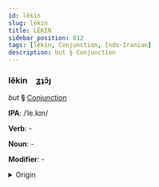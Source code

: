 ```yaml
---
id: lêkin
slug: lêkin
title: LÊKİN
sidebar_position: 812
tags: [lêkin, Conjunction, Indo-Iranian]
description: but § Conjunction
---
```


### lêkin&emsp;<span kind="abugida">ʓʇɔ̃ȷ</span>

*but* **§** [Conjunction](../../tags/Conjunction)

**IPA**: /ˈle.kɪn/

**Verb**: -

**Noun**: -

**Modifier**: -

<details>
    <summary>Origin</summary>
    Hindi लेकिन lekin [l̪eː.kɪ̃n̪]<br/>
    <em>Indo-Iranian Language Family</em>
</details>
